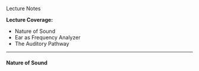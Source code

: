 Lecture Notes

**Lecture Coverage:**
- Nature of Sound
- Ear as Frequency Analyzer
- The Auditory Pathway

---
#### **Nature of Sound**
